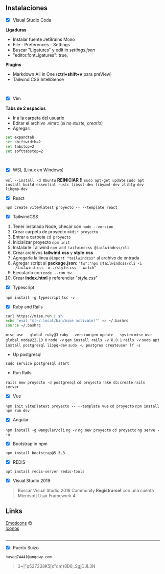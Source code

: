 ## Instalaciones

- [x] Visual Studio Code <br/>

__Ligaduras__ <br/>

* Instalar fuente JetBrains Mono
* File - Preferences - Settings
* Buscar "Ligatures" y edit in _settings.json_
* "editor.fontLigatures": true,

__Plugins__

* Markdown All in One (__ctrl+shift+v__ para preView)
* Tailwind CSS IntelliSense
<br/>

- [x] Vim <br/>

__Tabs de 2 espacios__ <br/>

* Ir a la carpeta del usuario
* Editar el archivo .vimrc (_si no existe, crearlo_)
* Agregar:

```bash
set expandtab
set shiftwidth=2
set tabstop=2
set softtabstop=2
```
<br/>

- [x] WSL (Linux en Windows) <br/>

```wsl --install -d Ubuntu```
__REINICIAR !!__
```sudo apt-get update```
```sudo apt install build-essential rustc libssl-dev libyaml-dev zlib1g-dev libgmp-dev```
<br/>

- [x] React <br/>

```npm create vite@latest proyecto -- --template react```
<br/>

- [x] TailwindCSS <br/>

1. Tener instalado Node, checar con ```node --version```
2. Crear carpeta de proyecto ```mkdir proyecto```
3. Entrar a carpeta ```cd proyecto```
4. Inicializar proyecto ```npm init```
5. Instalarle Tailwind ```npm add tailwindcss @tailwindcss/cli```
6. Crear archivos **tailwind.css** y **style.css**
7. Agregarle la linea ```@import "tailwindcss"``` al archivo de entrada
8. Agregar script al **package.json**: 
   ```"tw":"npx @tailwindcss/cli -i ./tailwind.css -o ./style.css --watch"```
9. Ejecutarlo con ```node --run tw```
10. Crear **index.html** y referenciar "_style.css_" 

- [x] Typescript <br/>

```npm install -g typescript```
```tsc -v```

- [x] Ruby and Rails <br/>

```bash
curl https://mise.run | sh 
echo 'eval "$(~/.local/bin/mise activate)"' >> ~/.bashrc 
source ~/.bashrc
```

```mise use --global ruby@3```
```ruby --version```
```gem update --system```
```mise use --global node@22.13.0```
```node -v```
```gem install rails -v 8.0.1```
```rails -v```
```sudo apt install postgresql libpq-dev```
```sudo -u postgres createuser lf -s```

* Up postgresql

```sudo service postgresql start```

* Run Rails

```rails new proyecto -d postgresql```
```cd proyecto```
```rake db:create```
```rails server```

- [x] Vue <br/>

```npm init vite@latest proyecto -- --template vue```
```cd proyecto```
```npm install```
```npm run dev```

- [x] Angular <br/>

```npm install -g @angular/cli```
```ng -v```
```ng new proyecto```
```cd proyecto```
```ng serve --o```

- [x] Bootstrap in npm <br/>

```npm install bootstrap@5.3.3```

- [x] REDIS <br/>

```apt install redis-server redis-tools```


- [x] Visual Studio 2019 <br/>
  
> Buscar Visual Studio 2019 Community
> **Registrarse!** con una cuenta Microsoft
> Usar Framework 4


## Links

[Emoticons](https://emojikeyboard.top/es/) 😋<br/>
[Iconos](https://v2.boxicons.com/) <br/>
<br/>

---

- [x] Puerto Suizo
  
```baseg74441@angewy.com```
> 3~|"p527238K5[s"qm}8D8,.SgjDJL3N
